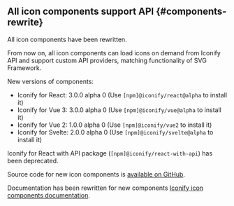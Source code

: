 ## All icon components support API {#components-rewrite}

All icon components have been rewritten.

From now on, all icon components can load icons on demand from Iconify API
and support custom API providers, matching functionality of SVG Framework.

New versions of components:

-   Iconify for React: 3.0.0 alpha 0 (Use `[npm]@iconify/react@alpha` to install it)
-   Iconify for Vue 3: 3.0.0 alpha 0 (Use `[npm]@iconify/vue@alpha` to install it)
-   Iconify for Vue 2: 1.0.0 alpha 0 (Use `[npm]@iconify/vue2` to install it)
-   Iconify for Svelte: 2.0.0 alpha 0 (Use `[npm]@iconify/svelte@alpha` to install it)

Iconify for React with API package (`[npm]@iconify/react-with-api`) has been deprecated.

Source code for new icon components is [available on GitHub](https://github.com/iconify/iconify).

Documentation has been rewritten for new components [Iconify icon components documentation](/docs/icon-components/index.md).
